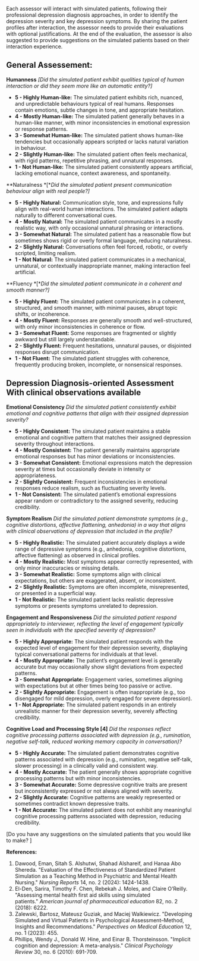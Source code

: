 Each assessor will interact with simulated patients, following their professional depression diagnosis approaches, in order to identify the depression severity and key depression symptoms. By sharing the patient profiles after interaction, the assessor needs to provide their evaluations with optional justifications. At the end of the evaluation, the assessor is also suggested to provide suggestions on the simulated patients based on their interaction experience.

## General Assessement:

**Humanness**  *[Did the simulated patient exhibit qualities typical of human interaction or did they seem more like an automatic entity?]*

- **5 - Highly Human-like:** The simulated patient exhibits rich, nuanced, and unpredictable behaviours typical of real humans. Responses contain emotions, subtle changes in tone, and appropriate hesitation.
- **4 - Mostly Human-like:** The simulated patient generally behaves in a human-like manner, with minor inconsistencies in emotional expression or response patterns.
- **3 - Somewhat Human-like:** The simulated patient shows human-like tendencies but occasionally appears scripted or lacks natural variation in behaviour.
- **2 - Slightly Human-like:** The simulated patient often feels mechanical, with rigid patterns, repetitive phrasing, and unnatural responses.
- **1 - Not Human-like:** The simulated patient consistently appears artificial, lacking emotional nuance, context awareness, and spontaneity.

**Naturalness *[**Did the simulated patient present communication behaviour align with real people?]*

- **5 - Highly Natural:** Communication style, tone, and expressions fully align with real-world human interactions. The simulated patient adapts naturally to different conversational cues.
- **4 - Mostly Natural:** The simulated patient communicates in a mostly realistic way, with only occasional unnatural phrasing or interactions.
- **3 - Somewhat Natural:** The simulated patient has a reasonable flow but sometimes shows rigid or overly formal language, reducing naturalness.
- **2 - Slightly Natural:** Conversations often feel forced, robotic, or overly scripted, limiting realism.
- **1 - Not Natural:** The simulated patient communicates in a mechanical, unnatural, or contextually inappropriate manner, making interaction feel artificial.

**Fluency *[**Did the simulated patient communicate in a coherent and smooth manner?]*

- **5 - Highly Fluent:** The simulated patient communicates in a coherent, structured, and smooth manner, with minimal pauses, abrupt topic shifts, or incoherence.
- **4 - Mostly Fluent:** Responses are generally smooth and well-structured, with only minor inconsistencies in coherence or flow.
- **3 - Somewhat Fluent:** Some responses are fragmented or slightly awkward but still largely understandable.
- **2 - Slightly Fluent:** Frequent hesitations, unnatural pauses, or disjointed responses disrupt communication.
- **1 - Not Fluent:** The simulated patient struggles with coherence, frequently producing broken, incomplete, or nonsensical responses.

## Depression Diagnosis-oriented Assessment With clinical observations available

**Emotional Consistency** *Did the simulated patient consistently exhibit emotional and cognitive patterns that align with their assigned depression severity?*

- **5 - Highly Consistent:** The simulated patient maintains a stable emotional and cognitive pattern that matches their assigned depression severity throughout interactions.
- **4 - Mostly Consistent:** The patient generally maintains appropriate emotional responses but has minor deviations or inconsistencies.
- **3 - Somewhat Consistent:** Emotional expressions match the depression severity at times but occasionally deviate in intensity or appropriateness.
- **2 - Slightly Consistent:** Frequent inconsistencies in emotional responses reduce realism, such as fluctuating severity levels.
- **1 - Not Consistent:** The simulated patient’s emotional expressions appear random or contradictory to the assigned severity, reducing credibility.

**Symptom Realism** *Did the simulated patient demonstrate symptoms (e.g., cognitive distortions, affective flattening, anhedonia) in a way that aligns with clinical observations of depression that included in the profile?*

- **5 - Highly Realistic:** The simulated patient accurately displays a wide range of depressive symptoms (e.g., anhedonia, cognitive distortions, affective flattening) as observed in clinical profiles.
- **4 - Mostly Realistic:** Most symptoms appear correctly represented, with only minor inaccuracies or missing details.
- **3 - Somewhat Realistic:** Some symptoms align with clinical expectations, but others are exaggerated, absent, or inconsistent.
- **2 - Slightly Realistic:** Symptoms are often incomplete, misrepresented, or presented in a superficial way.
- **1 - Not Realistic:** The simulated patient lacks realistic depressive symptoms or presents symptoms unrelated to depression.

**Engagement and Responsiveness** *Did the simulated patient respond appropriately to interviewer, reflecting the level of engagement typically seen in individuals with the specified severity of depression?*

- **5 - Highly Appropriate:** The simulated patient responds with the expected level of engagement for their depression severity, displaying typical conversational patterns for individuals at that level.
- **4 - Mostly Appropriate:** The patient’s engagement level is generally accurate but may occasionally show slight deviations from expected patterns.
- **3 - Somewhat Appropriate:** Engagement varies, sometimes aligning with expectations but at other times being too passive or active.
- **2 - Slightly Appropriate:** Engagement is often inappropriate (e.g., too disengaged for mild depression, overly engaged for severe depression).
- **1 - Not Appropriate:** The simulated patient responds in an entirely unrealistic manner for their depression severity, severely affecting credibility.

**Cognitive Load and Processing Style [4]** *Did the responses reflect cognitive processing patterns associated with depression (e.g., rumination, negative self-talk, reduced working memory capacity in conversation)?*

- **5 - Highly Accurate:** The simulated patient demonstrates cognitive patterns associated with depression (e.g., rumination, negative self-talk, slower processing) in a clinically valid and consistent way.
- **4 - Mostly Accurate:** The patient generally shows appropriate cognitive processing patterns but with minor inconsistencies.
- **3 - Somewhat Accurate:** Some depressive cognitive traits are present but inconsistently expressed or not always aligned with severity.
- **2 - Slightly Accurate:** Cognitive patterns are weakly represented or sometimes contradict known depressive traits.
- **1 - Not Accurate:** The simulated patient does not exhibit any meaningful cognitive processing patterns associated with depression, reducing credibility.

[Do you have any suggestions on the simulated patients that you would like to make? ]

**References:**

1. Dawood, Eman, Sitah S. Alshutwi, Shahad Alshareif, and Hanaa Abo Shereda. "Evaluation of the Effectiveness of Standardized Patient Simulation as a Teaching Method in Psychiatric and Mental Health Nursing." *Nursing Reports* 14, no. 2 (2024): 1424-1438.
2. El-Den, Sarira, Timothy F. Chen, Rebekah J. Moles, and Claire O’Reilly. "Assessing mental health first aid skills using simulated patients." *American journal of pharmaceutical education* 82, no. 2 (2018): 6222.
3. Zalewski, Bartosz, Mateusz Guziak, and Maciej Walkiewicz. "Developing Simulated and Virtual Patients in Psychological Assessment–Method, Insights and Recommendations." *Perspectives on Medical Education* 12, no. 1 (2023): 455.
4. Phillips, Wendy J., Donald W. Hine, and Einar B. Thorsteinsson. "Implicit cognition and depression: A meta-analysis." *Clinical Psychology Review* 30, no. 6 (2010): 691-709.